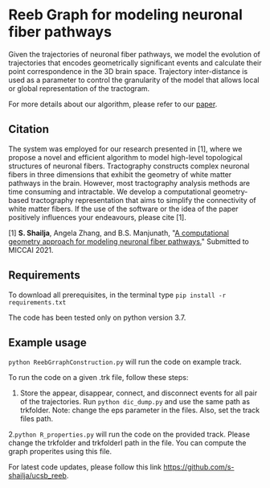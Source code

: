 # Reeb Graph for modeling neuronal fiber pathways

Given the trajectories of neuronal fiber pathways, we model the evolution of trajectories that encodes geometrically significant events and calculate their point correspondence in the 3D brain space. Trajectory inter-distance is used as a parameter to control the granularity of the model that allows local or global representation of the tractogram. 

For more details about our algorithm, please refer to our [paper](https://arxiv.org/abs/2108.01175).

## Citation

The system was employed for our research presented in [1], where we propose a novel and efficient algorithm to model high-level topological structures of neuronal fibers. Tractography constructs complex neuronal fibers in three dimensions that exhibit the geometry of white matter pathways in the brain. However, most tractography analysis methods are time consuming and intractable. We develop a computational geometry-based tractography representation that aims to simplify the connectivity of white matter fibers. If the use of the software or the idea of the paper positively influences your endeavours, please cite [1].

[1] **S. Shailja**, Angela Zhang, and B.S. Manjunath, "[A computational geometry approach for modeling neuronal fiber pathways.](https://arxiv.org/abs/2108.01175)"  Submitted to MICCAI 2021.

## Requirements

To download all prerequisites, in the terminal type
`pip install -r requirements.txt`

The code has been tested only on python version 3.7.


## Example usage

`python ReebGrraphConstruction.py` will run the code on example track.

 To run the code on a given .trk file, follow these steps:
 1. Store the appear, disappear, connect, and disconnect events for all pair of the trajectories. Run `python dic_dump.py` and use the same path as trkfolder. Note: change the eps parameter in the files. Also, set the track files path.

 2.`python R_properties.py` will run the code on the provided track. Please change the trkfolder and trkfolderI path in the file. You can compute the graph properites using this file.


For latest code updates, please follow this link https://github.com/s-shailja/ucsb_reeb.
